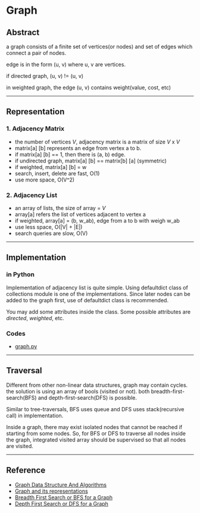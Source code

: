 # Graph

## Abstract

a graph consists of a finite set of vertices(or nodes) and set of edges which connect a pair of nodes. 

edge is in the form (u, v) where u, v are vertices. 

if directed graph, (u, v) != (u, v)

in weighted graph, the edge (u, v) contains weight(value, cost, etc)

---

## Representation

### 1. Adjacency Matrix

- the number of vertices *V*, adjacency matrix is a matrix of size *V* x *V*
- matrix[a] [b] represents an edge from vertex a to b. 
- if matrix[a] [b] == 1, then there is (a, b) edge. 
- if undirected graph, matrix[a] [b] == matrix[b] [a] (symmetric)
- if weighted, matrix[a] [b] = w
- search, insert, delete are fast, O(1)
- use more space, O(V^2)

### 2. Adjacency List

- an array of lists, the size of array = *V*
- array[a] refers the list of vertices adjacent to vertex a
- if weighted, array[a] = (b, w_ab), edge from a to b with weigh w_ab
- use less space, O(|V| + |E|)
- search queries are slow, O(V)

---

## Implementation

### in Python

Implementation of adjacency list is quite simple. Using defaultdict class of collections module is one of the implementations. Since later nodes can be added to the graph first, use of defaultdict class is recommended. 

You may add some attributes inside the class. Some possible attributes are *directed*, *weighted*, etc. 

### Codes

- [graph.py](./codes/graph.py)

---

## Traversal

Different from other non-linear data structures, graph may contain cycles. the solution is using an array of bools (visited or not). both breadth-first-search(BFS) and depth-first-search(DFS) is possible. 

Similar to tree-traversals, BFS uses queue and DFS uses stack(recursive call) in implementation. 

Inside a graph, there may exist isolated nodes that cannot be reached if starting from some nodes. So, for BFS or DFS to traverse all nodes inside the graph, integrated visited array should be supervised so that all nodes are visited. 

---

## Reference

- [Graph Data Structure And Algorithms](https://www.geeksforgeeks.org/graph-data-structure-and-algorithms/)
- [Graph and its representations](https://www.geeksforgeeks.org/graph-and-its-representations/)
- [Breadth First Search or BFS for a Graph](https://www.geeksforgeeks.org/breadth-first-search-or-bfs-for-a-graph/)
- [Depth First Search or DFS for a Graph](https://www.geeksforgeeks.org/depth-first-search-or-dfs-for-a-graph/)

